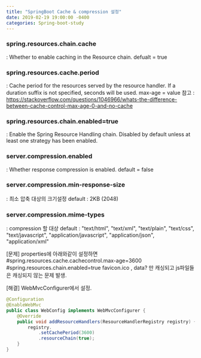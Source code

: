 ```yaml
---
title: "SpringBoot Cache & compression 설정"
date: 2019-02-19 19:00:00 -0400
categories: Spring-boot-study
---
```


### spring.resources.chain.cache
: Whether to enable caching in the Resource chain.
defualt = true

### spring.resources.cache.period
: Cache period for the resources served by the resource handler. If a duration suffix is not specified, seconds will be used.
max-age = value
참고 : https://stackoverflow.com/questions/1046966/whats-the-difference-between-cache-control-max-age-0-and-no-cache

### spring.resources.chain.enabled=true
: Enable the Spring Resource Handling chain. Disabled by default unless at least one strategy has been enabled.

### server.compression.enabled
: Whether response compression is enabled.
default = false

### server.compression.min-response-size
: 최소 압축 대상의 크기설정
default : 2KB (2048)

### server.compression.mime-types
: compression 할 대상
default : "text\/html",
        "text\/xml",
        "text\/plain",
        "text\/css",
        "text\/javascript",
        "application\/javascript",
        "application\/json",
        "application\/xml"



[문제]
properties에 아래와같이 설정하면 
        #spring.resources.cache.cachecontrol.max-age=3600
        #spring.resources.chain.enabled=true
favicon.ico , data? 만 캐싱되고
js파일들은 캐싱되지 않는 문제 발생.

[해결]
WebMvcConfigurer에서 설정.
```java
@Configuration
@EnableWebMvc
public class WebConfig implements WebMvcConfigurer {
	@Override
	public void addResourceHandlers(ResourceHandlerRegistry registry) {
		registry.
			.setCachePeriod(3600)
			.resourceChain(true);
	}
}
```